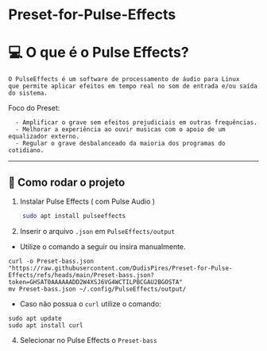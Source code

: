 # Preset-for-Pulse-Effects

# 💻 O que é o Pulse Effects?

```
O PulseEffects é um software de processamento de áudio para Linux
que permite aplicar efeitos em tempo real no som de entrada e/ou saída do sistema.

```

Foco do Preset:
      
      - Amplificar o grave sem efeitos prejudiciais em outras frequências.
      - Melhorar a experiência ao ouvir musicas com o apoio de um equalizador externo.
      - Regular o grave desbalanceado da maioria dos programas do cotidiano. 

---

## 🚀 Como rodar o projeto

1. Instalar Pulse Effects ( com Pulse Audio )

```bash
    sudo apt install pulseeffects 
```
2. Inserir o arquivo `.json` em `PulseEffects/output`

  - Utilize o comando a seguir ou insira manualmente.

  ```
  curl -o Preset-bass.json "https://raw.githubusercontent.com/DudisPires/Preset-for-Pulse-Effects/refs/heads/main/Preset-bass.json?token=GHSAT0AAAAAADD2W4XSJ6VG4WCTILPBCGAU2BGOSTA"
  mv Preset-bass.json ~/.config/PulseEffects/output/

  ```
  - Caso não possua o `curl` utilize o comando:
     
  ```
  sudo apt update
  sudo apt install curl

  ```

4. Selecionar no Pulse Effects o `Preset-bass`
   

